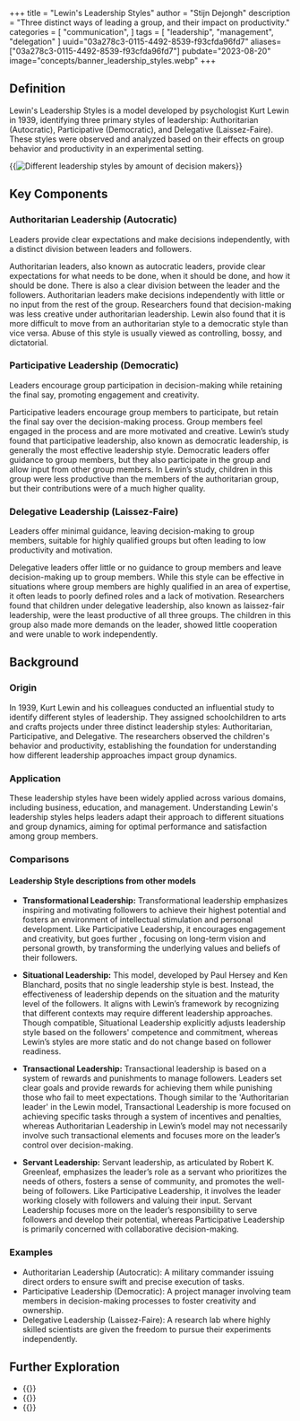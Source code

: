 +++
title = "Lewin's Leadership Styles"
author = "Stijn Dejongh"
description = "Three distinct ways of leading a group, and their impact on productivity."
categories = [
    "communication",
]
tags = [
    "leadership", "management", "delegation"
]
uuid="03a278c3-0115-4492-8539-f93cfda96fd7"
aliases=["03a278c3-0115-4492-8539-f93cfda96fd7"]
pubdate="2023-08-20"
image="concepts/banner_leadership_styles.webp"
+++

## Definition

Lewin's Leadership Styles is a model developed by psychologist Kurt Lewin in 1939, identifying three primary styles of leadership:
Authoritarian (Autocratic), Participative (Democratic), and Delegative (Laissez-Faire). These styles were observed and analyzed based on their
effects on group behavior and productivity in an experimental setting.

{{<image
  src="/images/concepts/leadership_styles.png"  
  alt="Different leadership styles by amount of decision makers" >}}

## Key Components

### Authoritarian Leadership (Autocratic)

Leaders provide clear expectations and make decisions independently, with a distinct division between leaders and followers.

Authoritarian leaders, also known as autocratic leaders, provide clear expectations for what needs to be done, when it should be done, and
how it should be done. There is also a clear division between the leader and the followers. Authoritarian leaders make decisions
independently with little or no input from the rest of the group. Researchers found that decision-making was less creative under authoritarian
leadership. Lewin also found that it is more difficult to move from an authoritarian style to a democratic style than vice versa. Abuse of this
style is usually viewed as controlling, bossy, and dictatorial.

### Participative Leadership (Democratic)

Leaders encourage group participation in decision-making while retaining the final say, promoting engagement and creativity.

Participative leaders encourage group members to participate, but retain the final say over the decision-making process. Group members feel
engaged in the process and are more motivated and creative. Lewin’s study found that participative leadership, also known as democratic leadership,
is generally the most effective leadership style. Democratic leaders offer guidance to group members, but they also participate in the group and 
allow input from other group members. In Lewin’s study, children in this group were less productive than the members of the authoritarian group, but their contributions were of a much higher
quality.

### Delegative Leadership (Laissez-Faire)

Leaders offer minimal guidance, leaving decision-making to group members, suitable for highly qualified groups but often leading to low productivity and motivation.

Delegative leaders offer little or no guidance to group members and leave decision-making up to group members. While this style can be
effective in situations where group members are highly qualified in an area of expertise, it often leads to poorly defined roles and a lack
of motivation. Researchers found that children under delegative leadership, also known as laissez-fair leadership, were the least productive of all
three groups. The children in this group also made more demands on the leader, showed little cooperation and were unable to work independently.


## Background

### Origin

In 1939, Kurt Lewin and his colleagues conducted an influential study to identify different styles of leadership. They assigned schoolchildren to
arts and crafts projects under three distinct leadership styles: Authoritarian, Participative, and Delegative. The researchers observed the
children's behavior and productivity, establishing the foundation for understanding how different leadership approaches impact group dynamics.

### Application

These leadership styles have been widely applied across various domains, including business, education, and management. Understanding Lewin's
leadership styles helps leaders adapt their approach to different situations and group dynamics, aiming for optimal performance and satisfaction
among group members.

### Comparisons

#### Leadership Style descriptions from other models

* **Transformational Leadership:** Transformational leadership emphasizes inspiring and motivating followers to achieve their highest potential
  and fosters an environment of intellectual stimulation and personal development. Like Participative Leadership, it encourages engagement and
  creativity, but goes further , focusing on long-term vision and personal growth, by transforming the underlying values and beliefs of their
  followers. 

* **Situational Leadership:** This model, developed by Paul Hersey and Ken Blanchard, posits that no single leadership style is best. Instead,
  the effectiveness of leadership depends on the situation and the maturity level of the followers. It aligns with Lewin’s framework by
  recognizing that different contexts may require different leadership approaches. Though compatible, Situational Leadership explicitly adjusts
  leadership style based on the followers' competence and commitment, whereas Lewin’s styles are more static and do not change based on follower
  readiness.

* **Transactional Leadership:** Transactional leadership is based on a system of rewards and punishments to manage followers. Leaders set clear
  goals and provide rewards for achieving them while punishing those who fail to meet expectations. Though similar to the
  'Authoritarian leader' in the Lewin model, Transactional Leadership is more focused on achieving specific tasks through a system of incentives and
  penalties, whereas Authoritarian Leadership in Lewin’s model may not necessarily involve such transactional elements and focuses more on the
  leader’s control over decision-making.

* **Servant Leadership:** Servant leadership, as articulated by Robert K. Greenleaf, emphasizes the leader’s role as a servant who prioritizes
  the needs of others, fosters a sense of community, and promotes the well-being of followers. Like Participative Leadership, it involves the
  leader working closely with followers and valuing their input. Servant Leadership focuses more on the leader’s responsibility to serve followers
  and develop their potential, whereas Participative Leadership is primarily concerned with collaborative decision-making.

### Examples

* Authoritarian Leadership (Autocratic): A military commander issuing direct orders to ensure swift and precise execution of tasks.
* Participative Leadership (Democratic): A project manager involving team members in decision-making processes to foster creativity and ownership.
* Delegative Leadership (Laissez-Faire): A research lab where highly skilled scientists are given the freedom to pursue their experiments
  independently.


## Further Exploration

* {{<reference author="Doolittle, J."
  year="2020"
  title="The Leadership Style Matrix"
  site="Jeff Doolittle"
  link="https://jeffdoolittle.com/2020/11/06/leadership-style-matrix" >}}
* {{<reference author="Sefton, J."
  year="2012"
  title="Definition of Leadership"
  site="nofinchaos"
  link="https://nofinchaos.wordpress.com/2012/03/07/definition-of-leadership-kurt-lewin" >}}
* {{<reference author="Lewin, K., Lippit, R. and White, R.K."
  year="1939"
  title="Patterns of aggressive behaviour in experimentally created social climates"
  publication="Journal of Social Psychology"
  volume="10(2)"
  link="https://www.tandfonline.com/doi/abs/10.1080/00224545.1939.9713366?journalCode=vsoc20" >}}
